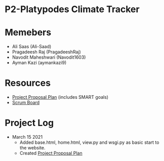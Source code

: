 # P2-Platypodes Climate Tracker

# Memebers

* Ali Saas (Ali-Saad)
* Pragadeesh Raj (PragadeeshRaj)
* Navodit Maheshwari (Navodit1603)
* Ayman Kazi (aymankazi9)

# Resources
* [Project Proposal Plan](https://docs.google.com/document/d/1WiLKD5fP7Oe071z8CqxkvvPjEyE1B9LVec0BJHgc2zc/edit?usp=sharing) (includes SMART goals)
* [Scrum Board](https://github.com/Ali-Saad/p2-platypodes3/projects/1)


# Project Log

* March 15 2021
  * Added base.html, home.html, view.py and wsgi.py as basic start to the website.
  * Created [Project Proposal Plan](https://docs.google.com/document/d/1WiLKD5fP7Oe071z8CqxkvvPjEyE1B9LVec0BJHgc2zc/edit?usp=sharing)  
